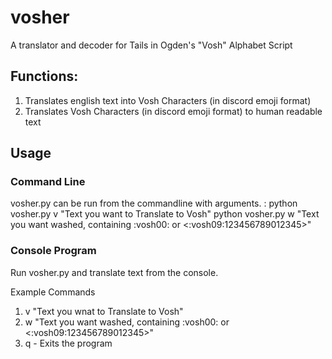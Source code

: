 # vosher
A translator and decoder for Tails in Ogden's "Vosh" Alphabet Script

## Functions:
1) Translates english text into Vosh Characters (in discord emoji format)
2) Translates Vosh Characters (in discord emoji format) to human readable text

## Usage
### Command Line
vosher.py can be run from the commandline with arguments. :
python vosher.py v "Text you want to Translate to Vosh"
python vosher.py w "Text you want washed, containing :vosh00: or <:vosh09:123456789012345>"

### Console Program
Run vosher.py and translate text from the console. 

Example Commands
1) v "Text you wnat to Translate to Vosh"
2) w "Text you want washed, containing :vosh00: or <:vosh09:123456789012345>"
3) q - Exits the program
